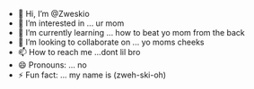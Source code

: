 - 👋 Hi, I’m @Zweskio
- 👀 I’m interested in ... ur mom
- 🌱 I’m currently learning ... how to beat yo mom from the back
- 💞️ I’m looking to collaborate on ... yo moms cheeks
- 📫 How to reach me ...dont lil bro
- 😄 Pronouns: ... no
- ⚡ Fun fact: ... my name is (zweh-ski-oh)

<!---
Zweskio/Zweskio is a ✨ special ✨ repository because its `README.md` (this file) appears on your GitHub profile.
You can click the Preview link to take a look at your changes.
--->
